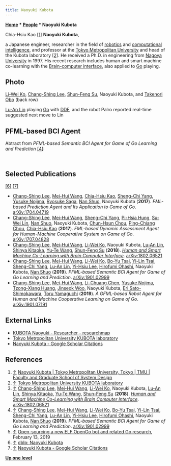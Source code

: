 ```yaml
---
title: Naoyuki Kubota
---
```

**[Home](Home "Home") \* [People](People "People") \* Naoyuki Kubota**



 [](File:NaoyukiKubota.jpg) Chia-Hsiu Kao <a id="cite-note-1" href="#cite-ref-1">[1]</a> 
**Naoyuki Kubota**,  

a Japanese engineer, researcher in the field of [robotics](https://en.wikipedia.org/wiki/Robotics) and [computational intelligence](https://en.wikipedia.org/wiki/Computational_intelligence), and professor at the [Tokyo Metropolitan University](https://en.wikipedia.org/wiki/Tokyo_Metropolitan_University) and head of the Kubota laboratory <a id="cite-note-2" href="#cite-ref-2">[2]</a>.
He received a Ph.D. in engineering from [Nagoya University](https://en.wikipedia.org/wiki/Nagoya_University) in 1997.
His recent research includes human and smart machine co-learning with the [Brain-computer interface](https://en.wikipedia.org/wiki/Brain%E2%80%93computer_interface), also applied to [Go](Go "Go") playing.



## Photo


 [](File:PlayingGowithDDF.jpg) 
[Li-Wei Ko](index.php?title=Li-Wei_Ko&action=edit&redlink=1 "Li-Wei Ko (page does not exist)"), [Chang-Shing Lee](Chang-Shing_Lee "Chang-Shing Lee"), [Shun-Feng Su](index.php?title=Shun-Feng_Su&action=edit&redlink=1 "Shun-Feng Su (page does not exist)"), Naoyuki Kubota, and [Takenori Obo](index.php?title=Takenori_Obo&action=edit&redlink=1 "Takenori Obo (page does not exist)") (back row)  

[Lu-An Lin](index.php?title=Lu-An_Lin&action=edit&redlink=1 "Lu-An Lin (page does not exist)") playing [Go](Go "Go") with [DDF](index.php?title=DDF&action=edit&redlink=1 "DDF (page does not exist)"), and the robot Palro reported real-time suggested next move to Lin 



## PFML-based BCI Agent


Abtract from *PFML-based Semantic BCI Agent for Game of Go Learning and Prediction* <a id="cite-note-4" href="#cite-ref-4">[4]</a>:




```C++This paper presents a semantic [brain computer interface](https://en.wikipedia.org/wiki/Brain%E2%80%93computer_interface) (BCI) agent with [particle swarm optimization](https://en.wikipedia.org/wiki/Particle_swarm_optimization) (PSO) based on a [Fuzzy Markup Language](https://en.wikipedia.org/wiki/Fuzzy_markup_language) (FML) for [Go](Go "Go") [learning](Learning "Learning") and prediction applications.  Additionally, we also establish an Open Go [Darkforest](https://en.wikipedia.org/wiki/Darkforest) (OGD) cloud platform with Facebook AI research (FAIR) open source Darkforest and ELF OpenGo AI bots <a id="cite-note-5" href="#cite-ref-5">[5]</a>. The Japanese robot Palro will simultaneously predict the move advantage in the board game Go to the Go players for reference or learning. The proposed semantic BCI agent operates efficiently by the human-based BCI data from their [brain waves](https://en.wikipedia.org/wiki/Neural_oscillation) and machine-based game data from the prediction of the OGD cloud platform for optimizing the parameters between humans and machines. Experimental results show that the proposed human and smart machine co-learning mechanism performs favorably. We hope to provide students with a better online learning environment, combining different kinds of handheld devices, robots, or computer equipment, to achieve a desired and intellectual learning goal in the future.  


```

## Selected Publications


<a id="cite-note-6" href="#cite-ref-6">[6]</a> <a id="cite-note-7" href="#cite-ref-7">[7]</a>



* [Chang-Shing Lee](Chang-Shing_Lee "Chang-Shing Lee"), [Mei-Hui Wang](Mei-Hui_Wang "Mei-Hui Wang"), [Chia-Hsiu Kao](Chia-Hsiu_Kao "Chia-Hsiu Kao"), [Sheng-Chi Yang](index.php?title=Sheng-Chi_Yang&action=edit&redlink=1 "Sheng-Chi Yang (page does not exist)"), [Yusuke Nojima](index.php?title=Yusuke_Nojima&action=edit&redlink=1 "Yusuke Nojima (page does not exist)"), [Ryosuke Saga](index.php?title=Ryosuke_Saga&action=edit&redlink=1 "Ryosuke Saga (page does not exist)"), [Nan Shuo](index.php?title=Nan_Shuo&action=edit&redlink=1 "Nan Shuo (page does not exist)"), Naoyuki Kubota (**2017**). *FML-based Prediction Agent and Its Application to Game of Go*. [arXiv:1704.04719](https://arxiv.org/abs/1704.04719)
* [Chang-Shing Lee](Chang-Shing_Lee "Chang-Shing Lee"), [Mei-Hui Wang](Mei-Hui_Wang "Mei-Hui Wang"), [Sheng-Chi Yang](index.php?title=Sheng-Chi_Yang&action=edit&redlink=1 "Sheng-Chi Yang (page does not exist)"), [Pi-Hsia Hung](index.php?title=Pi-Hsia_Hung&action=edit&redlink=1 "Pi-Hsia Hung (page does not exist)"), [Su-Wei Lin](index.php?title=Su-Wei_Lin&action=edit&redlink=1 "Su-Wei Lin (page does not exist)"), [Nan Shuo](index.php?title=Nan_Shuo&action=edit&redlink=1 "Nan Shuo (page does not exist)"), Naoyuki Kubota, [Chun-Hsun Chou](index.php?title=Chun-Hsun_Chou&action=edit&redlink=1 "Chun-Hsun Chou (page does not exist)"), [Ping-Chiang Chou](index.php?title=Ping-Chiang_Chou&action=edit&redlink=1 "Ping-Chiang Chou (page does not exist)"), [Chia-Hsiu Kao](Chia-Hsiu_Kao "Chia-Hsiu Kao") (**2017**). *FML-based Dynamic Assessment Agent for Human-Machine Cooperative System on Game of Go*. [arXiv:1707.04828](https://arxiv.org/abs/1707.04828)
* [Chang-Shing Lee](Chang-Shing_Lee "Chang-Shing Lee"), [Mei-Hui Wang](Mei-Hui_Wang "Mei-Hui Wang"), [Li-Wei Ko](index.php?title=Li-Wei_Ko&action=edit&redlink=1 "Li-Wei Ko (page does not exist)"), Naoyuki Kubota, [Lu-An Lin](index.php?title=Lu-An_Lin&action=edit&redlink=1 "Lu-An Lin (page does not exist)"), [Shinya Kitaoka](index.php?title=Shinya_Kitaoka&action=edit&redlink=1 "Shinya Kitaoka (page does not exist)"), [Yu-Te Wang](index.php?title=Yu-Te_Wang&action=edit&redlink=1 "Yu-Te Wang (page does not exist)"), [Shun-Feng Su](index.php?title=Shun-Feng_Su&action=edit&redlink=1 "Shun-Feng Su (page does not exist)") (**2018**). *[Human and Smart Machine Co-Learning with Brain Computer Interface](https://www.semanticscholar.org/paper/Human-and-Smart-Machine-Co-Learning-with-Brain-Lee-Wang/0a06064108f2ad7319bc3ff0b37ccc6036d82f78)*. [arXiv:1802.06521](https://arxiv.org/abs/1802.06521)
* [Chang-Shing Lee](Chang-Shing_Lee "Chang-Shing Lee"), [Mei-Hui Wang](Mei-Hui_Wang "Mei-Hui Wang"), [Li-Wei Ko](index.php?title=Li-Wei_Ko&action=edit&redlink=1 "Li-Wei Ko (page does not exist)"), [Bo-Yu Tsai](index.php?title=Bo-Yu_Tsai&action=edit&redlink=1 "Bo-Yu Tsai (page does not exist)"), [Yi-Lin Tsai](index.php?title=Yi-Lin_Tsai&action=edit&redlink=1 "Yi-Lin Tsai (page does not exist)"), [Sheng-Chi Yang](index.php?title=Sheng-Chi_Yang&action=edit&redlink=1 "Sheng-Chi Yang (page does not exist)"), [Lu-An Lin](index.php?title=Lu-An_Lin&action=edit&redlink=1 "Lu-An Lin (page does not exist)"), [Yi-Hsiu Lee](index.php?title=Yi-Hsiu_Lee&action=edit&redlink=1 "Yi-Hsiu Lee (page does not exist)"), [Hirofumi Ohashi](index.php?title=Hirofumi_Ohashi&action=edit&redlink=1 "Hirofumi Ohashi (page does not exist)"), Naoyuki Kubota, [Nan Shuo](index.php?title=Nan_Shuo&action=edit&redlink=1 "Nan Shuo (page does not exist)") (**2019**). *PFML-based Semantic BCI Agent for Game of Go Learning and Prediction*. [arXiv:1901.02999](https://arxiv.org/abs/1901.02999)
* [Chang-Shing Lee](Chang-Shing_Lee "Chang-Shing Lee"), [Mei-Hui Wang](Mei-Hui_Wang "Mei-Hui Wang"), [Li-Chuang Chen](index.php?title=Li-Chuang_Chen&action=edit&redlink=1 "Li-Chuang Chen (page does not exist)"), [Yusuke Nojima](index.php?title=Yusuke_Nojima&action=edit&redlink=1 "Yusuke Nojima (page does not exist)"), [Tzong-Xiang Huang](index.php?title=Tzong-Xiang_Huang&action=edit&redlink=1 "Tzong-Xiang Huang (page does not exist)"), [Jinseok Woo](index.php?title=Jinseok_Woo&action=edit&redlink=1 "Jinseok Woo (page does not exist)"), Naoyuki Kubota, [Eri Sato-Shimokawara](index.php?title=Eri_Sato-Shimokawara&action=edit&redlink=1 "Eri Sato-Shimokawara (page does not exist)"), [Toru Yamaguchi](index.php?title=Toru_Yamaguchi&action=edit&redlink=1 "Toru Yamaguchi (page does not exist)") (**2019**). *A GFML-based Robot Agent for Human and Machine Cooperative Learning on Game of Go*. [arXiv:1901.07191](https://arxiv.org/abs/1901.07191)


## External Links


* [KUBOTA Naoyuki - Researcher - researchmap](https://researchmap.jp/read0124301/?lang=english)
* [Tokyo Metropolitan University KUBOTA laboratory](http://www.comp.sd.tmu.ac.jp/kubota-lab/hp/member/member_en.htm)
* [Naoyuki Kubota - Google Scholar Citations](https://scholar.google.co.jp/citations?user=91umd98AAAAJ&hl=en)


## References


1. <a id="cite-ref-1" href="#cite-note-1">↑</a> [Naoyuki Kubota | Tokyo Metropolitan University, Tokyo | TMU | Faculty and Graduate School of System Design](https://www.researchgate.net/profile/Naoyuki_Kubota)
2. <a id="cite-ref-2" href="#cite-note-2">↑</a> [Tokyo Metropolitan University KUBOTA laboratory](http://www.comp.sd.tmu.ac.jp/kubota-lab/hp/member/member_en.htm)
3. <a id="cite-ref-3" href="#cite-note-3">↑</a> [Chang-Shing Lee](Chang-Shing_Lee "Chang-Shing Lee"), [Mei-Hui Wang](Mei-Hui_Wang "Mei-Hui Wang"), [Li-Wei Ko](index.php?title=Li-Wei_Ko&action=edit&redlink=1 "Li-Wei Ko (page does not exist)"), Naoyuki Kubota, [Lu-An Lin](index.php?title=Lu-An_Lin&action=edit&redlink=1 "Lu-An Lin (page does not exist)"), [Shinya Kitaoka](index.php?title=Shinya_Kitaoka&action=edit&redlink=1 "Shinya Kitaoka (page does not exist)"), [Yu-Te Wang](index.php?title=Yu-Te_Wang&action=edit&redlink=1 "Yu-Te Wang (page does not exist)"), [Shun-Feng Su](index.php?title=Shun-Feng_Su&action=edit&redlink=1 "Shun-Feng Su (page does not exist)") (**2018**). *[Human and Smart Machine Co-Learning with Brain Computer Interface](https://www.semanticscholar.org/paper/Human-and-Smart-Machine-Co-Learning-with-Brain-Lee-Wang/0a06064108f2ad7319bc3ff0b37ccc6036d82f78)*. [arXiv:1802.06521](https://arxiv.org/abs/1802.06521)
4. <a id="cite-ref-4" href="#cite-note-4">↑</a> [Chang-Shing Lee](Chang-Shing_Lee "Chang-Shing Lee"), [Mei-Hui Wang](Mei-Hui_Wang "Mei-Hui Wang"), [Li-Wei Ko](index.php?title=Li-Wei_Ko&action=edit&redlink=1 "Li-Wei Ko (page does not exist)"), [Bo-Yu Tsai](index.php?title=Bo-Yu_Tsai&action=edit&redlink=1 "Bo-Yu Tsai (page does not exist)"), [Yi-Lin Tsai](index.php?title=Yi-Lin_Tsai&action=edit&redlink=1 "Yi-Lin Tsai (page does not exist)"), [Sheng-Chi Yang](index.php?title=Sheng-Chi_Yang&action=edit&redlink=1 "Sheng-Chi Yang (page does not exist)"), [Lu-An Lin](index.php?title=Lu-An_Lin&action=edit&redlink=1 "Lu-An Lin (page does not exist)"), [Yi-Hsiu Lee](index.php?title=Yi-Hsiu_Lee&action=edit&redlink=1 "Yi-Hsiu Lee (page does not exist)"), [Hirofumi Ohashi](index.php?title=Hirofumi_Ohashi&action=edit&redlink=1 "Hirofumi Ohashi (page does not exist)"), Naoyuki Kubota, [Nan Shuo](index.php?title=Nan_Shuo&action=edit&redlink=1 "Nan Shuo (page does not exist)") (**2019**). *PFML-based Semantic BCI Agent for Game of Go Learning and Prediction*. [arXiv:1901.02999](https://arxiv.org/abs/1901.02999)
5. <a id="cite-ref-5" href="#cite-note-5">↑</a> [Open-sourcing a new ELF OpenGo bot and related Go research](https://ai.facebook.com/blog/open-sourcing-new-elf-opengo-bot-and-go-research/), February 13, 2019
6. <a id="cite-ref-6" href="#cite-note-6">↑</a> [dblp: Naoyuki Kubota](https://dblp.uni-trier.de/pers/hd/k/Kubota:Naoyuki)
7. <a id="cite-ref-7" href="#cite-note-7">↑</a> [Naoyuki Kubota - Google Scholar Citations](https://scholar.google.co.jp/citations?user=91umd98AAAAJ&hl=en)

**[Up one level](People "People")**







 
